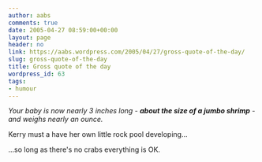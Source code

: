 ```yaml
---
author: aabs
comments: true
date: 2005-04-27 08:59:00+00:00
layout: page
header: no
link: https://aabs.wordpress.com/2005/04/27/gross-quote-of-the-day/
slug: gross-quote-of-the-day
title: Gross quote of the day
wordpress_id: 63
tags:
- humour
---
```


_Your baby is now nearly 3 inches long - **about the size of a jumbo shrimp** - and weighs nearly an ounce._

Kerry must a have her own little rock pool developing...

...so long as there's no crabs everything is OK.
